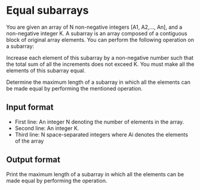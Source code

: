 # Equal subarrays

You are given an array of N non-negative integers [A1, A2,..., An], and a non-negative integer K. A subarray is an array composed of a contiguous block of original array elements. You can perform the following operation on a subarray:

Increase each element of this subarray by a non-negative number such that the total sum of all the increments does not exceed K. You must make all the elements of this subarray equal.

Determine the maximum length of a subarray in which all the elements can be made equal by performing the mentioned operation.

## Input format

- First line: An integer N denoting the number of elements in the array.
- Second line: An integer K.
- Third line: N space-separated integers where Ai denotes the elements of the array

## Output format

Print the maximum length of a subarray in which all the elements can be made equal by performing the operation.
